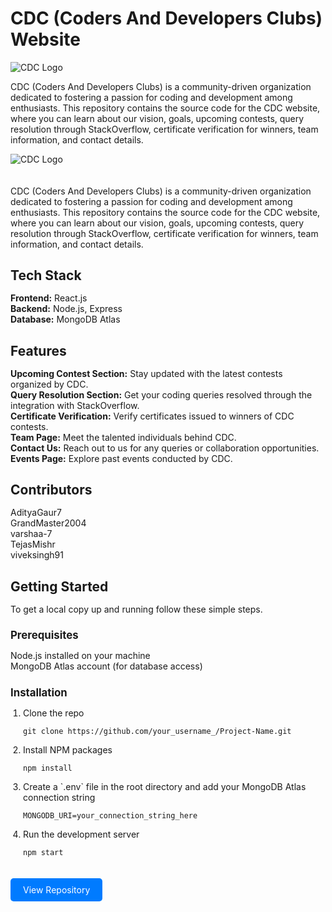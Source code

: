 

   # CDC (Coders And Developers Clubs) Website

![CDC Logo](insert_logo_url_here)

CDC (Coders And Developers Clubs) is a community-driven organization dedicated to fostering a passion for coding and development among enthusiasts. This repository contains the source code for the CDC website, where you can learn about our vision, goals, upcoming contests, query resolution through StackOverflow, certificate verification for winners, team information, and contact details.

<img src="insert_logo_url_here" alt="CDC Logo" style="max-width: 100%; height: auto; margin-bottom: 20px;">

<p style="margin-bottom: 20px;">CDC (Coders And Developers Clubs) is a community-driven organization dedicated to fostering a passion for coding and development among enthusiasts. This repository contains the source code for the CDC website, where you can learn about our vision, goals, upcoming contests, query resolution through StackOverflow, certificate verification for winners, team information, and contact details.</p>

 <h2 style="font-size: 1.5em; margin-bottom: 15px;">Tech Stack</h2>
        <ul style="list-style-type: none; padding: 0;">
            <li><strong>Frontend:</strong> React.js</li>
            <li><strong>Backend:</strong> Node.js, Express</li>
            <li><strong>Database:</strong> MongoDB Atlas</li>
        </ul>

  <h2 style="font-size: 1.5em; margin-bottom: 15px;">Features</h2>
        <ul style="list-style-type: none; padding: 0;">
            <li><strong>Upcoming Contest Section:</strong> Stay updated with the latest contests organized by CDC.</li>
            <li><strong>Query Resolution Section:</strong> Get your coding queries resolved through the integration with StackOverflow.</li>
            <li><strong>Certificate Verification:</strong> Verify certificates issued to winners of CDC contests.</li>
            <li><strong>Team Page:</strong> Meet the talented individuals behind CDC.</li>
            <li><strong>Contact Us:</strong> Reach out to us for any queries or collaboration opportunities.</li>
            <li><strong>Events Page:</strong> Explore past events conducted by CDC.</li>
        </ul>

 <h2 style="font-size: 1.5em; margin-bottom: 15px;">Contributors</h2>
        <ul style="list-style-type: none; padding: 0;">
            <li>AdityaGaur7</li>
            <li>GrandMaster2004</li>
            <li>varshaa-7</li>
            <li>TejasMishr</li>
            <li>viveksingh91</li>
        </ul>

 <h2 style="font-size: 1.5em; margin-bottom: 15px;">Getting Started</h2>
        <p style="margin-bottom: 20px;">To get a local copy up and running follow these simple steps.</p>
        <h3 style="font-size: 1.2em; margin-bottom: 10px;">Prerequisites</h3>
        <ul style="list-style-type: none; padding: 0;">
            <li>Node.js installed on your machine</li>
            <li>MongoDB Atlas account (for database access)</li>
        </ul>
        <h3 style="font-size: 1.2em; margin-bottom: 10px;">Installation</h3>
        <ol style="padding-left: 20px;">
            <li>Clone the repo</li>
            <pre><code>git clone https://github.com/your_username_/Project-Name.git</code></pre>
            <li>Install NPM packages</li>
            <pre><code>npm install</code></pre>
            <li>Create a `.env` file in the root directory and add your MongoDB Atlas connection string</li>
            <pre><code>MONGODB_URI=your_connection_string_here</code></pre>
            <li>Run the development server</li>
            <pre><code>npm start</code></pre>
        </ol>
  <a href="#" style="display: inline-block; background-color: #007bff; color: #fff; text-decoration: none; padding: 10px 20px; border-radius: 5px; margin-top: 20px;" class="button">View Repository</a>

